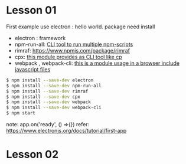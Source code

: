 # Lesson 01
First example use electron : hello world.
package need install
 - electron : framework
 - npm-run-all: [CLI tool to run multiple npm-scripts](https://www.npmjs.com/package/npm-run-all)
 - rimraf: https://www.npmjs.com/package/rimraf
 - cpx: [this module provides as CLI tool like cp](https://www.npmjs.com/package/cpx)
 - webpack , webpack-cli: [this is a module usage in a browser include javascript files ](https://www.npmjs.com/package/webpack)
```bash
$ npm install --save-dev electron
$ npm install --save-dev npm-run-all
$ npm install --save-dev rimraf
$ npm install --save-dev cpx
$ npm install --save-dev webpack
$ npm install --save-dev webpack-cli
$ npm start
```
note: app.on('ready', () =>{})
refer: https://www.electronjs.org/docs/tutorial/first-app
# Lesson 02
